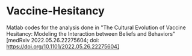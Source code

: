 # Vaccine-Hesitancy
Matlab codes for the analysis done in "The Cultural Evolution of Vaccine Hesitancy: Modeling the Interaction between Beliefs and Behaviors" [medRxiv 2022.05.26.22275604; doi: https://doi.org/10.1101/2022.05.26.22275604]
